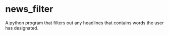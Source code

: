 # news_filter

A python program that filters out any headlines that contains words the user has designated.